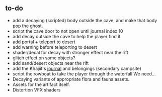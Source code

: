 ## to-do
- add a decaying (scripted) body outside the cave, and make that body pop the ghost.
- script the cave door to not open until journal index 10
- add decay outside the cave to help the player find it
- add portal + teleport to desert
- add warning before teleporting to desert
- shader/decal for decay with stronger effect near the rift
- glitch effect on some objects?
- add sand/desert objects near the rift
- add the Khajiit's [journal](writing/journal.md) and belongings (secondary campsite)
- script the rowboat to take the player through the waterfall
We need...
- Decaying variants of appropriate flora and fauna assets.
- Assets for the artifact itself.
- Distortion VFX shaders